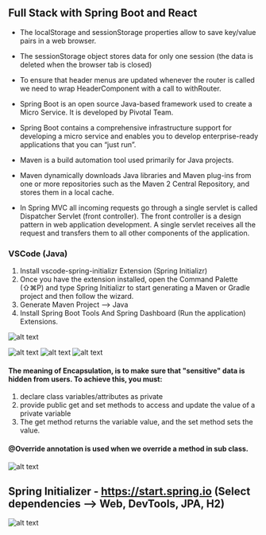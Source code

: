 ## Full Stack with Spring Boot and React

* The localStorage and sessionStorage properties allow to save key/value pairs in a web browser.
* The sessionStorage object stores data for only one session (the data is deleted when the browser tab is closed)

* To ensure that header menus are updated whenever the router is called we need to wrap HeaderComponent with a call to withRouter.

* Spring Boot is an open source Java-based framework used to create a Micro Service. It is developed by Pivotal Team.
* Spring Boot contains a comprehensive infrastructure support for developing a micro service and enables you to develop enterprise-ready applications that you can “just run”.

* Maven is a build automation tool used primarily for Java projects.
* Maven dynamically downloads Java libraries and Maven plug-ins from one or more repositories such as the Maven 2 Central Repository, and stores them in a local cache.

* In Spring MVC all incoming requests go through a single servlet is called Dispatcher Servlet (front controller). The front controller is a design pattern in web application development. A single servlet receives all the request and transfers them to all other components of the application.


### VSCode (Java)
1.  Install vscode-spring-initializr Extension (Spring Initializr)
2. Once you have the extension installed, open the Command Palette (⇧⌘P) and type Spring Initializr to start generating a Maven or Gradle project and then follow the wizard.
3. Generate Maven Project --> Java
4. Install Spring Boot Tools And Spring Dashboard (Run the application) Extensions.

![alt text](https://i.imgur.com/iegryLc.png)

![alt text](https://i.imgur.com/LBVOjNr.png)
![alt text](https://i.imgur.com/0xW2b9Q.png)
![alt text](https://i.imgur.com/g2WEfHG.png)

#### The meaning of Encapsulation, is to make sure that "sensitive" data is hidden from users. To achieve this, you must:

1. declare class variables/attributes as private
2. provide public get and set methods to access and update the value of a private variable
3. The get method returns the variable value, and the set method sets the value.

#### @Override annotation is used when we override a method in sub class. 

![alt text](https://i.imgur.com/9wyOlpB.png)

## Spring Initializer - https://start.spring.io (Select dependencies --> Web, DevTools, JPA, H2)
![alt text](https://i.imgur.com/05ecl1X.png)